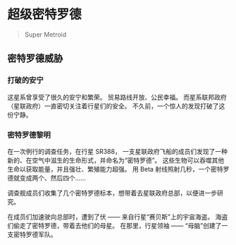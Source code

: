 # 超级密特罗德
> Super Metroid

## 密特罗德威胁

### 打破的安宁
这星系曾享受了很久的安宁和繁荣。
贸易路线开放、公民幸福。
而星系联邦政府（星联政府）一直密切关注着行星们的安全。
不久前，一个惊人的发现打破了这份宁静。

### 密特罗德黎明
在一次例行的调查任务，在行星 SR388，
一支星联政府飞船的成员们发现了一种新的、在空气中滋生的生命形式，并命名为“密特罗德”。
这些生物可以吞噬其他生命以获取能量，并且强壮、繁殖能力超强。
用 Beta 射线照射几秒，一个密特罗德就变成两个、然后四个……

调查舰成员们收集了几个密特罗德标本，想带着去星联政府总部，以便进一步研究。

在成员们加速驶向总部时，遭到了伏 —— 来自行星“赛贝斯”上的宇宙海盗。
海盗们偷走了密特罗德，带着去他们的母星。
在那里，行星领袖 —— “母脑”创建了一支密特罗德军队。
